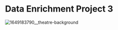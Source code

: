 # Data Enrichment Project 3
 
![1649183790__theatre-background](https://github.com/Mhoover41/Data-Enrichment-Project-3/assets/127150137/9b44cf11-0993-49c0-9a33-d62d614578b6)
